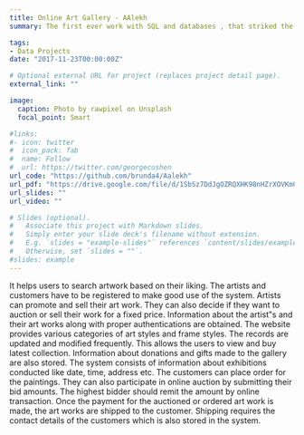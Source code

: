 ```yaml
---
title: Online Art Gallery - AAlekh
summary: The first ever work with SQL and databases , that striked the interest of working with data in me. I designed an online art gallery that saved all the website data into database tables with the help of procedures and triggers

tags:
- Data Projects
date: "2017-11-23T00:00:00Z"

# Optional external URL for project (replaces project detail page).
external_link: ""

image:
  caption: Photo by rawpixel on Unsplash
  focal_point: Smart

#links:
#- icon: twitter
#  icon_pack: fab
#  name: Follow
#  url: https://twitter.com/georgecushen
url_code: "https://github.com/brunda4/Aalekh"
url_pdf: "https://drive.google.com/file/d/1SbSz7DdJgOZRQXHK98nHZrXOVKm0sxds/view?usp=sharing"
url_slides: ""
url_video: ""

# Slides (optional).
#   Associate this project with Markdown slides.
#   Simply enter your slide deck's filename without extension.
#   E.g. `slides = "example-slides"` references `content/slides/example-slides.md`.
#   Otherwise, set `slides = ""`.
#slides: example
---
```

It helps users to search artwork based on their liking. The artists and customers have to be registered to make good use of the system. Artists can promote and sell their art work. They can also decide if they want to auction or sell their work for a fixed price. Information about the artist‟s and their art works along with proper authentications are obtained. The website provides various categories of art styles and frame styles. The records are updated and modified frequently. This allows the users to view and buy latest collection. Information about donations and gifts made to the gallery are also stored. The system consists of information about exhibitions conducted like date, time, address etc. The customers can place order for the paintings. They can also participate in online auction by submitting their bid amounts. The highest bidder should remit the amount by online transaction. Once the payment for the auctioned or ordered art work is made, the art works are shipped to the customer. Shipping requires the contact details of the customers which is also stored in the system.
